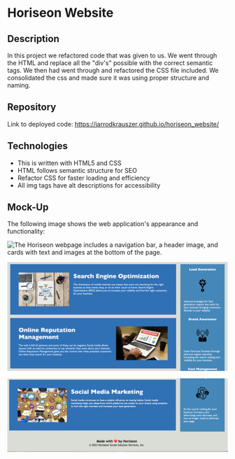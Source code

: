# Horiseon Website

## Description

In this project we refactored code that was given to us.  We went through the HTML and replace all the "div's" possible with the correct semantic tags.  We then had went through and refactored the CSS file included.  We consolidated the css and made sure it was using proper structure and naming.

## Repository

Link to deployed code:  https://jarrodkrauszer.github.io/horiseon_website/

## Technologies

 - This is written with HTML5 and CSS 
 - HTML follows semantic structure for SEO
 - Refactor CSS for faster loading and efficiency
 - All img tags have alt descriptions for accessibility

## Mock-Up

The following image shows the web application's appearance and functionality:

![The Horiseon webpage includes a navigation bar, a header image, and cards with text and images at the bottom of the page.](./assets/images/horiseon_website_page1.png)

![The Horiseon webpage includes a navigation bar, a header image, and cards with text and images at the bottom of the page.](./assets/images/horiseon_website_page2.png)

![The Horiseon webpage includes a navigation bar, a header image, and cards with text and images at the bottom of the page.](./assets/images/horiseon_website_page3.png)

